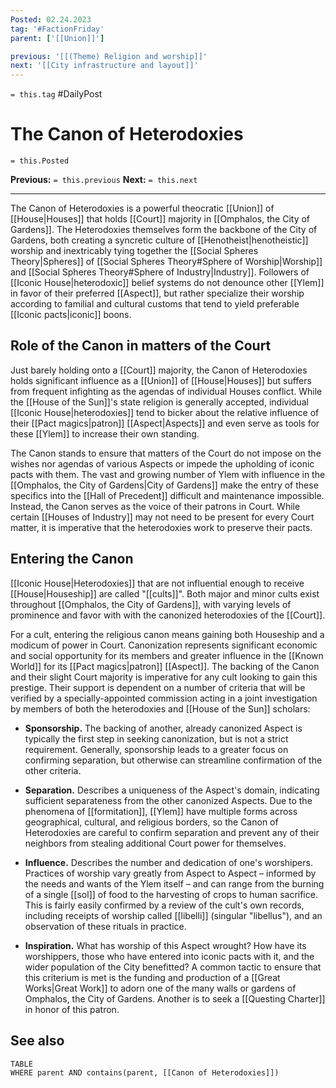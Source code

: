 ```yaml
---
Posted: 02.24.2023
tag: '#FactionFriday'
parent: ['[[Union]]']

previous: '[[(Theme) Religion and worship]]'
next: '[[City infrastructure and layout]]'
---
```

`= this.tag` #DailyPost
# The Canon of Heterodoxies
`= this.Posted`

**Previous:** `= this.previous`
**Next:** `= this.next`

---

The Canon of Heterodoxies is a powerful theocratic [[Union]] of [[House|Houses]] that holds [[Court]] majority in [[Omphalos, the City of Gardens]]. The Heterodoxies themselves form the backbone of the City of Gardens, both creating a syncretic culture of [[Henotheist|henotheistic]] worship and inextricably tying together the [[Social Spheres Theory|Spheres]] of [[Social Spheres Theory#Sphere of Worship|Worship]] and [[Social Spheres Theory#Sphere of Industry|Industry]]. Followers of [[Iconic House|heterodoxic]] belief systems do not denounce other [[Ylem]] in favor of their preferred [[Aspect]], but rather specialize their worship according to familial and cultural customs that tend to yield preferable [[Iconic pacts|iconic]] boons.

## Role of the Canon in matters of the Court

Just barely holding onto a [[Court]] majority, the Canon of Heterodoxies holds significant influence as a [[Union]] of [[House|Houses]] but suffers from frequent infighting as the agendas of individual Houses conflict. While the [[House of the Sun]]'s state religion is generally accepted, individual [[Iconic House|heterodoxies]] tend to bicker about the relative influence of their [[Pact magics|patron]] [[Aspect|Aspects]] and even serve as tools for these [[Ylem]] to increase their own standing.

The Canon stands to ensure that matters of the Court do not impose on the wishes nor agendas of various Aspects or impede the upholding of iconic pacts with them. The vast and growing number of Ylem with influence in the [[Omphalos, the City of Gardens|City of Gardens]] make the entry of these specifics into the [[Hall of Precedent]] difficult and maintenance impossible. Instead, the Canon serves as the voice of their patrons in Court. While certain [[Houses of Industry]] may not need to be present for every Court matter, it is imperative that the heterodoxies work to preserve their pacts.

## Entering the Canon

[[Iconic House|Heterodoxies]] that are not influential enough to receive [[House|Houseship]] are called "[[cults]]". Both major and minor cults exist throughout [[Omphalos, the City of Gardens]], with varying levels of prominence and favor with with the canonized heterodoxies of the [[Court]].

For a cult, entering the religious canon means gaining both Houseship and a modicum of power in Court. Canonization represents significant economic and social opportunity for its members and greater influence in the [[Known World]] for its [[Pact magics|patron]] [[Aspect]]. The backing of the Canon and their slight Court majority is imperative for any cult looking to gain this prestige. Their support is dependent on a number of criteria that will be verified by a specially-appointed commission acting in a joint investigation by members of both the heterodoxies and [[House of the Sun]] scholars:

- **Sponsorship.** The backing of another, already canonized Aspect is typically the first step in seeking canonization, but is not a strict requirement. Generally, sponsorship leads to a greater focus on confirming separation, but otherwise can streamline confirmation of the other criteria.

- **Separation.** Describes a uniqueness of the Aspect's domain, indicating sufficient separateness from the other canonized Aspects. Due to the phenomena of [[formitation]], [[Ylem]] have multiple forms across geographical, cultural, and religious borders, so the Canon of Heterodoxies are careful to confirm separation and prevent any of their neighbors from stealing additional Court power for themselves.

- **Influence.** Describes the number and dedication of one's worshipers. Practices of worship vary greatly from Aspect to Aspect – informed by the needs and wants of the Ylem itself – and can range from the burning of a single [[sol]] of food to the harvesting of crops to human sacrifice. This is fairly easily confirmed by a review of the cult's own records, including receipts of worship called [[libelli]] (singular "libellus"), and an observation of these rituals in practice.

- **Inspiration.** What has worship of this Aspect wrought? How have its worshippers, those who have entered into iconic pacts with it, and the wider population of the City benefitted? A common tactic to ensure that this criterium is met is the funding and production of a [[Great Works|Great Work]] to adorn one of the many walls or gardens of Omphalos, the City of Gardens. Another is to seek a [[Questing Charter]] in honor of this patron.

## See also

```dataview
TABLE
WHERE parent AND contains(parent, [[Canon of Heterodoxies]])
```
